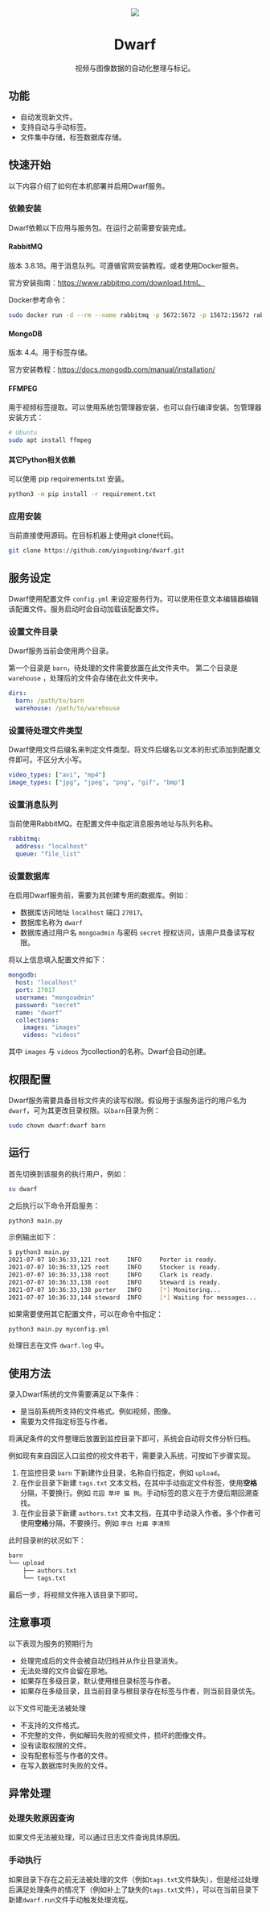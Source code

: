 <div align="center">
  <img src="https://user-images.githubusercontent.com/10267910/123536153-28b6da80-d75b-11eb-90ff-4b9e5a7d7d8c.png">
  <h1>Dwarf</h1>
  视频与图像数据的自动化整理与标记。
</div>

## 功能

- 自动发现新文件。
- 支持自动与手动标签。
- 文件集中存储，标签数据库存储。

## 快速开始

以下内容介绍了如何在本机部署并启用Dwarf服务。

### 依赖安装

Dwarf依赖以下应用与服务包。在运行之前需要安装完成。

#### RabbitMQ

版本 3.8.18。用于消息队列。可遵循官网安装教程。或者使用Docker服务。

官方安装指南：https://www.rabbitmq.com/download.html。

Docker参考命令：

```bash
sudo docker run -d --rm --name rabbitmq -p 5672:5672 -p 15672:15672 rabbitmq:3-management
```

#### MongoDB

版本 4.4。用于标签存储。

官方安装教程：https://docs.mongodb.com/manual/installation/

#### FFMPEG

用于视频标签提取。可以使用系统包管理器安装，也可以自行编译安装。包管理器安装方式：

```bash
# Ubuntu
sudo apt install ffmpeg
```

#### 其它Python相关依赖

可以使用 pip requirements.txt 安装。

```bash
python3 -m pip install -r requirement.txt
```

### 应用安装

当前直接使用源码。在目标机器上使用git clone代码。

```bash
git clone https://github.com/yinguobing/dwarf.git
```

## 服务设定

Dwarf使用配置文件 `config.yml` 来设定服务行为。可以使用任意文本编辑器编辑该配置文件。服务启动时会自动加载该配置文件。

### 设置文件目录

Dwarf服务当前会使用两个目录。

第一个目录是 `barn`，待处理的文件需要放置在此文件夹中。
第二个目录是 `warehouse` ，处理后的文件会存储在此文件夹中。

```yaml
dirs:
  barn: /path/to/barn
  warehouse: /path/to/warehouse 
```

### 设置待处理文件类型

Dwarf使用文件后缀名来判定文件类型。将文件后缀名以文本的形式添加到配置文件即可。不区分大小写。

```yaml
video_types: ["avi", "mp4"]
image_types: ["jpg", "jpeg", "png", "gif", "bmp"]
```

### 设置消息队列

当前使用RabbitMQ。在配置文件中指定消息服务地址与队列名称。

```yaml
rabbitmq:
  address: "localhost"
  queue: "file_list"
```

### 设置数据库

在启用Dwarf服务前，需要为其创建专用的数据库。例如：

- 数据库访问地址 `localhost` 端口 `27017`。
- 数据库名称为 `dwarf`
- 数据库通过用户名 `mongoadmin` 与密码 `secret` 授权访问，该用户具备读写权限。

将以上信息填入配置文件如下：

```yaml
mongodb:
  host: "localhost"
  port: 27017
  username: "mongoadmin"
  password: "secret"
  name: "dwarf"
  collections:
    images: "images"
    videos: "videos"
```

其中 `images` 与 `videos` 为collection的名称。Dwarf会自动创建。

## 权限配置

Dwarf服务需要具备目标文件夹的读写权限。假设用于该服务运行的用户名为`dwarf`，可为其更改目录权限。以`barn`目录为例：

```bash
sudo chown dwarf:dwarf barn
```

## 运行

首先切换到该服务的执行用户，例如：

```bash
su dwarf
```

之后执行以下命令开启服务：

```bash
python3 main.py
```

示例输出如下：

```bash
$ python3 main.py
2021-07-07 10:36:33,121 root     INFO     Porter is ready.
2021-07-07 10:36:33,125 root     INFO     Stocker is ready.
2021-07-07 10:36:33,138 root     INFO     Clark is ready.
2021-07-07 10:36:33,138 root     INFO     Steward is ready.
2021-07-07 10:36:33,138 porter   INFO     [*] Monitoring...
2021-07-07 10:36:33,144 steward  INFO     [*] Waiting for messages...
```

如果需要使用其它配置文件，可以在命令中指定：

```bash
python3 main.py myconfig.yml
```

处理日志在文件 `dwarf.log` 中。

## 使用方法

录入Dwarf系统的文件需要满足以下条件：

- 是当前系统所支持的文件格式。例如视频，图像。
- 需要为文件指定标签与作者。

将满足条件的文件整理后放置到监控目录下即可，系统会自动将文件分析归档。

例如现有来自园区入口监控的视文件若干，需要录入系统，可按如下步骤实现。

1. 在监控目录 `barn` 下新建作业目录，名称自行指定，例如 `upload`。
2. 在作业目录下新建 `tags.txt` 文本文档，在其中手动指定文件标签，使用**空格**分隔，不要换行。例如 `花园 草坪 猫 狗`。手动标签的意义在于方便后期回溯查找。
3. 在作业目录下新建 `authors.txt` 文本文档，在其中手动录入作者。多个作者可使用**空格**分隔，不要换行。例如 `李白 杜甫 李清照`

此时目录树的状况如下：

```bash
barn
└── upload
    ├── authors.txt
    └── tags.txt
```

最后一步，将视频文件拖入该目录下即可。

## 注意事项

以下表现为服务的预期行为

- 处理完成后的文件会被自动归档并从作业目录消失。
- 无法处理的文件会留在原地。
- 如果存在多级目录，默认使用根目录标签与作者。
- 如果存在多级目录，且当前目录与根目录存在标签与作者，则当前目录优先。

以下文件可能无法被处理

- 不支持的文件格式。
- 不完整的文件，例如解码失败的视频文件，损坏的图像文件。
- 没有读取权限的文件。
- 没有配套标签与作者的文件。
- 在写入数据库时失败的文件。

## 异常处理

### 处理失败原因查询

如果文件无法被处理，可以通过日志文件查询具体原因。

### 手动执行

如果目录下存在之前无法被处理的文件（例如`tags.txt`文件缺失），但是经过处理后满足处理条件的情况下（例如补上了缺失的`tags.txt`文件），可以在当前目录下新建`dwarf.run`文件手动触发处理流程。
